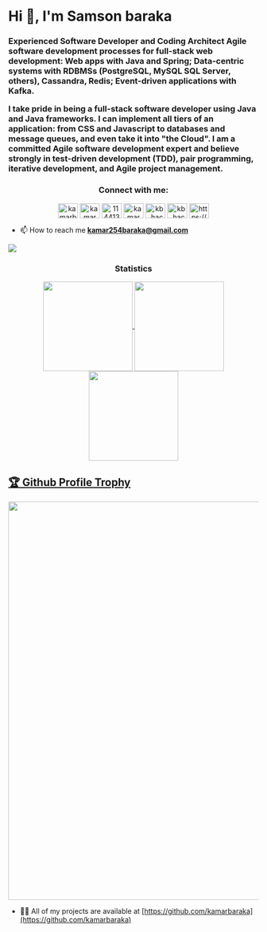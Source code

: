 

<h1 id="text">Hi 👋, I'm Samson baraka</h1>
<h3 id="text">Experienced Software Developer and Coding Architect Agile software development processes for full-stack web development: Web apps with Java and Spring; Data-centric systems with RDBMSs (PostgreSQL, MySQL SQL Server, others), Cassandra, Redis; Event-driven applications with Kafka.

I take pride in being a full-stack software developer using Java and Java frameworks. I can implement all tiers of an application: from CSS and Javascript to databases and message queues, and even take it into "the Cloud". I am a committed Agile software development expert and believe strongly in test-driven development (TDD), pair programming, iterative development, and Agile project management.</h3>

<h3 align="center">Connect with me:</h3>

<p align="center">
    <a id="twitter" href="https://twitter.com/kamarbaraka" target="blank">
        <img align="center" src="https://raw.githubusercontent.com/rahuldkjain/github-profile-readme-generator/master/src/images/icons/Social/twitter.svg" alt="kamarbaraka" height="30" width="40" /></a>
    <a href="https://www.linkedin.com/in/samson-baraka/" target="blank">
        <img align="center" src="https://raw.githubusercontent.com/rahuldkjain/github-profile-readme-generator/master/src/images/icons/Social/linked-in-alt.svg" alt="kamar baraka" height="30" width="40" /></a>
    <a href="https://stackoverflow.com/users/11441323" target="blank">
        <img align="center" src="https://raw.githubusercontent.com/rahuldkjain/github-profile-readme-generator/master/src/images/icons/Social/stack-overflow.svg" alt="11441323" height="30" width="40" /></a>
    <a href="https://fb.com/kamar baraka" target="blank">
        <img align="center" src="https://raw.githubusercontent.com/rahuldkjain/github-profile-readme-generator/master/src/images/icons/Social/facebook.svg" alt="kamar baraka" height="30" width="40" /></a>
    <a href="https://instagram.com/kb_hacks" target="blank">
        <img align="center" src="https://raw.githubusercontent.com/rahuldkjain/github-profile-readme-generator/master/src/images/icons/Social/instagram.svg" alt="kb_hacks" height="30" width="40" /></a>
    <a href="https://www.youtube.com/c/kb_hacks" target="blank">
        <img align="center" src="https://raw.githubusercontent.com/rahuldkjain/github-profile-readme-generator/master/src/images/icons/Social/youtube.svg" alt="kb_hacks" height="30" width="40" /></a>
    <a href="https://discord.gg/https://discord.gg/ye4cuqvH" target="blank">
        <img align="center" src="https://raw.githubusercontent.com/rahuldkjain/github-profile-readme-generator/master/src/images/icons/Social/discord.svg" alt="https://discord.gg/ye4cuqvH" height="30" width="40" /></a>
</p> 

- 📫 How to reach me **kamar254baraka@gmail.com**

<img src="https://user-images.githubusercontent.com/73097560/115834477-dbab4500-a447-11eb-908a-139a6edaec5c.gif"><h3 align="center">Statistics</h3>
<div align="center">
<a href="https://github.com/kamarbaraka">
<img align="center" src="http://github-profile-summary-cards.vercel.app/api/cards/stats?username=kamarbaraka&theme=2077" height="180em" />
<img align="center" src="http://github-profile-summary-cards.vercel.app/api/cards/most-commit-language?username=kamarbaraka&theme=2077" height="180em" />
<!-- <img align="center" src="http://github-profile-summary-cards.vercel.app/api/cards/repos-per-language?username=kamarbaraka&theme=2077" height="180em" /> -->
<!-- <img align="center" src="http://github-profile-summary-cards.vercel.app/api/cards/productive-time?username=kamarbaraka&theme=2077" height="180em" /> -->
<img align="center" src="http://github-profile-summary-cards.vercel.app/api/cards/profile-details?username=kamarbaraka&theme=2077" height="180em" />
</div>

<a href="[https://github.com/ryo-ma/github-profile-trophy](https://github.com/kamarbaraka/kamarbaraka)"><h2>🏆 Github Profile Trophy</h2></a>
<a href="[https://github.com/ryo-ma/github-profile-troph](https://github.com/kamarbaraka/kamarbaraka)y">
  <img width=800 src="https://github-profile-trophy.vercel.app/?username=kamarbaraka&column=8&theme=gruvbox&no-frame=true"/>
</a>


- 👨‍💻 All of my projects are available at [https://github.com/kamarbaraka](https://github.com/kamarbaraka)




